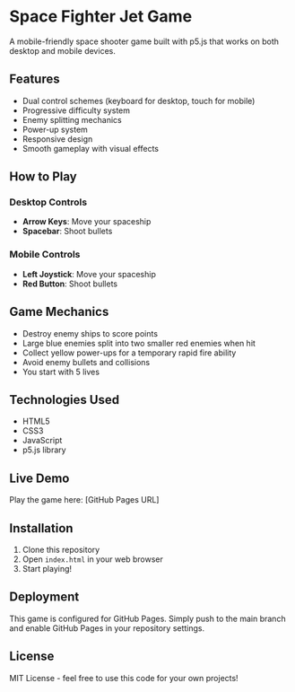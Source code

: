 # Space Fighter Jet Game

A mobile-friendly space shooter game built with p5.js that works on both desktop and mobile devices.

## Features

- Dual control schemes (keyboard for desktop, touch for mobile)
- Progressive difficulty system
- Enemy splitting mechanics
- Power-up system
- Responsive design
- Smooth gameplay with visual effects

## How to Play

### Desktop Controls
- **Arrow Keys**: Move your spaceship
- **Spacebar**: Shoot bullets

### Mobile Controls
- **Left Joystick**: Move your spaceship
- **Red Button**: Shoot bullets

## Game Mechanics

- Destroy enemy ships to score points
- Large blue enemies split into two smaller red enemies when hit
- Collect yellow power-ups for a temporary rapid fire ability
- Avoid enemy bullets and collisions
- You start with 5 lives

## Technologies Used

- HTML5
- CSS3
- JavaScript
- p5.js library

## Live Demo

Play the game here: [GitHub Pages URL]

## Installation

1. Clone this repository
2. Open `index.html` in your web browser
3. Start playing!

## Deployment

This game is configured for GitHub Pages. Simply push to the main branch and enable GitHub Pages in your repository settings.

## License

MIT License - feel free to use this code for your own projects!
